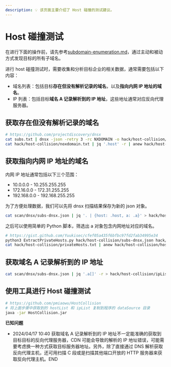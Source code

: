 ```yaml
---
description: 💡 该页面主要介绍了 Host 碰撞的测试建议。
---
```


# Host 碰撞测试

在进行下面的操作前，请先参考[subdomain-enumeration.md](../information-gathering/subdomain-enumeration.md "mention")，通过主动和被动方式发现目标的所有子域名。

进行 host 碰撞测试时，需要收集和分析目标企业的相关数据，通常需要包括以下内容：

* 域名列表：包括目标**存在但没有解析记录的域名**，以及**指向内网 IP 地址的域名**。
* IP 列表：包括目标**域名 A 记录解析到的 IP 地址**，这些地址通常对应反向代理服务器。

## 获取存在但没有解析记录的域名

```bash
# https://github.com/projectdiscovery/dnsx
cat subs.txt | dnsx -json -retry 3 -rc NXDOMAIN -o hack/host-collision/noxdomain.txt
cat hack/host-collision/noxdomain.txt | jq '.host' -r | anew hack/host-collision/hostList.txt
```

## 获取指向内网 IP 地址的域名

内网 IP 地址通常包括以下三个范围：

* 10.0.0.0 - 10.255.255.255
* 172.16.0.0 - 172.31.255.255
* 192.168.0.0 - 192.168.255.255

为了方便处理数据，我们可以先将 dnsx 扫描结果保存为新的 json 对象。

```bash
cat scan/dnsx/subs-dnsx.json | jq '. | {host: .host, a: .a}' > hack/host-collision/subs-dnsx.json
```

之后可以使用简单的 Python 脚本，筛选出 a 对象包含内网地址对应的域名。

```bash
# https://gist.github.com/Yuukisec/cfef05a435f6bfbc97fd2fab34995e34
python3 ExtractPrivateHosts.py hack/host-collision/subs-dnsx.json hack/host-collision/privateHosts.txt
cat hack/host-collision/privateHosts.txt | anew hack/host-collision/hostList.txt
```

## 获取域名 A 记录解析到的 IP 地址

```bash
cat scan/dnsx/subs-dnsx.json | jq '.a[]' -r > hack/host-collision/ipList.txt
```

## 使用工具进行 Host 碰撞测试

```bash
# https://github.com/pmiaowu/HostCollision
# 将上面步骤中获取到的 hostList 和 ipList 复制到程序的 dataSource 目录
java -jar HostCollision.jar
```

**已知问题**

* 2024/04/17 10:40 获取域名 A 记录解析到的 IP 地址不一定能准确的获取到目标目标的反向代理服务器，CDN 可能会导致的解析的 IP 地址错误，可能需要考虑换一种方式获取目标服务器地址。另外，除了直接通过 DNS 解析获取反向代理主机，还可用扫描 C 段或是扫描其他端口开放的 HTTP 服务器来获取反向代理主机。END

